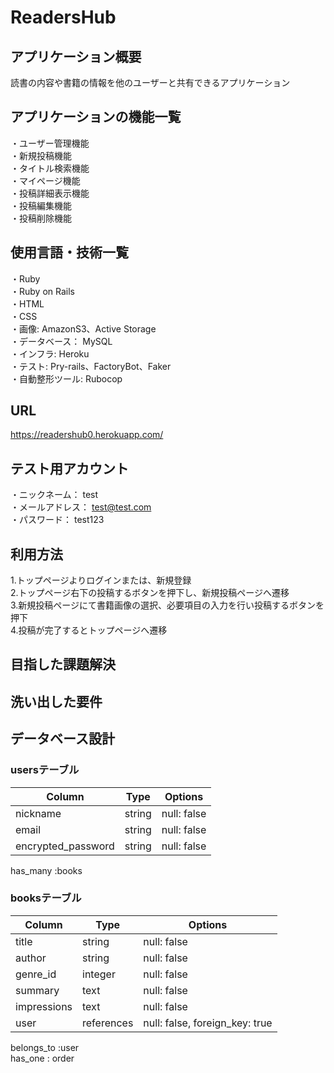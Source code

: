 # ReadersHub

## アプリケーション概要
読書の内容や書籍の情報を他のユーザーと共有できるアプリケーション

## アプリケーションの機能一覧
・ユーザー管理機能  
・新規投稿機能  
・タイトル検索機能  
・マイページ機能  
・投稿詳細表示機能  
・投稿編集機能  
・投稿削除機能  


## 使用言語・技術一覧
・Ruby  
・Ruby on Rails  
・HTML  
・CSS  
・画像: AmazonS3、Active Storage  
・データベース： MySQL  
・インフラ: Heroku  
・テスト: Pry-rails、FactoryBot、Faker  
・自動整形ツール: Rubocop  

## URL
https://readershub0.herokuapp.com/


## テスト用アカウント
・ニックネーム： test  
・メールアドレス： test@test.com  
・パスワード： test123  

## 利用方法
1.トップページよりログインまたは、新規登録  
2.トップページ右下の投稿するボタンを押下し、新規投稿ページへ遷移  
3.新規投稿ページにて書籍画像の選択、必要項目の入力を行い投稿するボタンを押下  
4.投稿が完了するとトップページへ遷移  

## 目指した課題解決

## 洗い出した要件


## データベース設計

### usersテーブル

| Column             | Type   | Options     |
| ------------------ | ------ | ----------- |
| nickname           | string | null: false |
| email              | string | null: false |
| encrypted_password | string | null: false |

has_many :books

### booksテーブル

| Column        | Type       | Options                        |
| ------------- | ---------- | ------------------------------ |
| title         | string     | null: false                    |
| author        | string     | null: false                    |
| genre_id      | integer    | null: false                    |
| summary       | text       | null: false                    |
| impressions   | text       | null: false                    |
| user          | references | null: false, foreign_key: true |

belongs_to :user  
has_one : order
